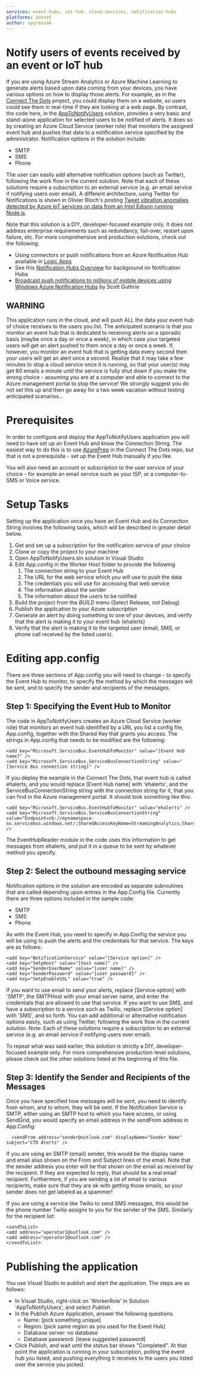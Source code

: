 ```yaml
---
services: event-hubs, iot-hub, cloud-services, notification-hubs
platforms: dotnet
author: spyrossak
---
```


# Notify users of events received by an event or IoT hub #

If you are using Azure Stream Analytics or Azure Machine Learning to generate alerts based upon data coming from your devices, you have various options on how to display those alerts. For example, as in the [Connect The Dots](https://github.com/Azure/connectthedots) project, you could display them on a website, so users could see them in real-time if they are looking at a web page. By contrast, the code here, in the [AppToNotifyUsers](https://github.com/Azure-Samples/event-hubs-dotnet-user-notifications) solution, provides a very basic and stand-alone application for selected users to be notified of alerts. It does so by creating an Azure Cloud Service (worker role) that monitors the assigned event hub and pushes that data to a notification service specified by the administrator. Notification options in the solution include:

- SMTP
- SMS
- Phone

The user can easily add alternative notification options (such as Twitter), following the work flow in the current solution. Note that each of these solutions require a subscription to an external service (e.g. an email service if notifying users over email). A different architecture, using Twitter for Notifications is shown in Olivier Bloch's posting [Tweet vibration anomalies detected by Azure IoT services on data from an Intel Edison running Node.js](https://azure.microsoft.com/en-us/documentation/samples/iot-hub-nodejs-intel-edison-vibration-anomaly-detection/). 

Note that this solution is a DIY, developer-focused example only. It does not address enterprise requirements such as redundancy, fail-over, restart upon failure, etc. For more comprehensive and production solutions, check out the following:

* Using connectors or push notifications from an Azure Notification Hub available in [Logic Apps](https://azure.microsoft.com/en-us/documentation/articles/app-service-logic-connectors-list) 
* See this [Notification Hubs Overview](https://msdn.microsoft.com/library/azure/jj927170.aspx) for background on Notification Hubs 
* [Broadcast push notifications to millions of mobile devices using Windows Azure Notification Hubs](http://weblogs.asp.net/scottgu/broadcast-push-notifications-to-millions-of-mobile-devices-using-windows-azure-notification-hubs) by Scott Guthrie 


## WARNING ##

This application runs in the cloud, and will push ALL the data your event hub of choice receives to the users you list. The anticipated scenario is that you monitor an event hub that is dedicated to receiving alerts on a sporadic basis (maybe once a day or once a week), in which case your targeted users will get an alert pushed to them once a day or once a week. If, however, you monitor an event hub that is getting data every second then your users will get an alert once a second. Realize that it may take a few minutes to stop a cloud service once it is running, so that your user(s) may get 60 emails a minute until the service is fully shut down if you make the wrong choice - assuming you are at a computer and able to connect to the Azure management portal to stop the service! We strongly suggest you do not set this up and then go away for a two week vacation without testing anticipated scenarios...


# Prerequisites #

In order to configure and deploy the AppToNotifyUsers application you will need to have set up an Event Hub and know the Connection String. The easiest way to do this is to use [AzurePrep](https://github.com/Azure/connectthedots/tree/master/Azure/AzurePrep ) in the Connect The Dots repo, but that is not a prerequisite - set up the Event Hub manually if you like.

You will also need an account or subscription to the user service of your choice - for example an email service such as your ISP, or a computer-to-SMS or Voice service.

# Setup Tasks #

Setting up the application once you have an Event Hub and its Connection String involves the following tasks, which will be described in greater detail below.

1. Get and set up a subscription for the notification service of your choice
2. Clone or copy the project to your machine 
2. Open AppToNotifyUsers.sln solution in Visual Studio
3. Edit App.config in the Worker Host folder to provide the following
	1. The connection string to your Event Hub
	2. The URL for the web service which you will use to push the data
	3. The credentials you will use for accessing that web service
	4. The information about the sender
	5. The information about the users to be notified
4. Build the project from the *BUILD* menu (Select Release, not Debug)
5. Publish the application to your Azure subscription
6. Generate an alert by doing something to one of your devices, and verify that the alert is making it to your event hub (ehalerts)
7. Verify that the alert is making it to the targeted user (email, SMS, or phone call received by the listed users).


# Editing app.config #

There are three sections of App.config you will need to change - to specify the Event Hub to monitor, to specify the method by which the messages will be sent, and to specify the sender and recipients of the messages.

## Step 1: Specifying the Event Hub to Monitor ##
The code in AppToNotifyUsers creates an Azure Cloud Service (worker role) that monitors an event hub identified by a URL you list a config file, App.config, together with the Shared Key that grants you access. The strings in App.config that needs to be modified are the following:
```
<add key="Microsoft.ServiceBus.EventHubToMonitor" value="[Event Hub name]" />
<add key="Microsoft.ServiceBus.ServiceBusConnectionString" value="[Service Bus connection string]" />
```
If you deploy the example in the Connect The Dots, that event hub is called ehalerts, and you would replace [Event Hub name] with 'ehalerts', and the ServiceBusConnectionString string with the connection string for it, that you can find in the Azure management portal. It should look something like this:

``` 
<add key="Microsoft.ServiceBus.EventHubToMonitor" value="ehalerts" />
<add key="Microsoft.ServiceBus.ServiceBusConnectionString" value="Endpoint=sb://mynamespace-ns.servicebus.windows.net/;SharedAccessKeyName=StreamingAnalytics;SharedAccessKey=X4a22abcXiRnA3dhBbzu0oHml3a6aLbTNuffrHJ0vHY=" />
```
The EventHubReader module in the code uses this information to get messages from ehalerts, and put it in a queue to be sent by whatever method you specify.

## Step 2: Select the outbound messaging service ##
Notification options in the solution are encoded as separate subroutines that are called depending upon entries in the App.Config file. Currently there are three options included in the sample code:

* SMTP 
* SMS 
* Phone 

As with the Event Hub, you need to specify in App.Config the service you will be using to push the alerts and the credentials for that service. The keys are as follows:
``` 
<add key="NotificationService" value="[Service option]" />
<add key="SmtpHost" value="[host name]" />
<add key="SenderUserName" value="[user name]" />
<add key="SenderPassword" value="[user password]" />
<add key="SmtpEnableSSL" value="true" />
```
If you want to use email to send your alerts, replace [Service option] with 'SMTP', the SMTPHost with your email server name, and enter the credentials that are allowed to use that service. If you want to use SMS, and have a subscription to a service such as Twilio, replace [Service option] with 'SMS', and so forth.  You can add additional or alternative notification options easily, such as using Twitter, following the work flow in the current solution. Note: Each of these solutions require a subscription to an external service (e.g. an email service if notifying users over email).

To repeat what was said earlier, this solution is strictly a DIY, developer-focused example only. For more comprehensive production-level solutions, please check out the other solutions listed at the beginning of this file.
## Step 3: Identify the Sender and Recipients of the Messages ##
Once you have specified how messages will be sent, you need to identify from whom, and to whom, they will be sent. If the Notification Service is SMTP, either using an SMTP host to which you have access, or using SendGrid, you would specify an email address in the sendFrom address in App.Config:
```
  <sendFrom address="sender@outlook.com" displayName="Sender Name" subject="CTD Alerts" />
```	
If you are using an SMTP (email) sender, this would be the display name and email alias shown on the From and Subject lines of the email. Note that the sender address you enter will be that shown on the email as received by the recipient.  If they are expected to reply, that should be a real email recipient. Furthermore, if you are sending a lot of email to various recipients, make sure that they are ok with getting those emails, so your sender does not get labeled as a spammer! 

If you are using a service like Twilio to send SMS messages, this would be the phone number Twilio assigns to you for the sender of the SMS.  Similarly for the recipient list:
```
<sendToList>
<add address="operator1@outlook.com" />
<add address="operator2@outlook.com" />
</sendToList>
```



# Publishing the application #
You use Visual Studio to publish and start the application. The steps are as follows: 
* In Visual Studio, right-click on 'WorkerRole' in Solution 'AppToNotifyUsers', and select *Publish*.
* In the Publish Azure Application, answer the following questions. 
    * Name: [pick something unique]
    * Region: [pick same region as you used for the Event Hub]
    * Database server: no database
    * Database password: [leave suggested password]
* Click Publish, and wait until the status bar shows "Completed". At that point the application is running in your subscription, polling the event hub you listed, and pushing everything it receives to the users you listed over the service you picked.
